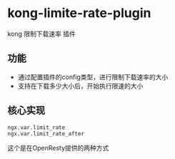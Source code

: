 # kong-limite-rate-plugin
kong 限制下载速率 插件

## 功能
- 通过配置插件的config类型，进行限制下载速率的大小
- 支持在下载多少大小后，开始执行限速的大小

## 核心实现
`ngx.var.limit_rate`  
`ngx.var.limit_rate_after`

这个是在OpenResty提供的两种方式
